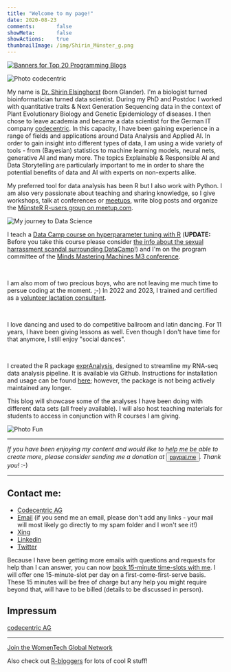 ```yaml
---
title: "Welcome to my page!"
date: 2020-08-23
comments:       false
showMeta:       false
showActions:    true
thumbnailImage: /img/Shirin_Münster_g.png
---
```


<a href="https://promocode.com.ph/toplists/top-20-programming-blogs/" title="Banners for Top 20 Programming Blogs"><img src="https://promocode.com.ph/wp-content/uploads/2019/03/340x240-3.png" alt="Banners for Top 20 Programming Blogs"></a>

![Photo codecentric](https://www.codecentric.de/_next/image?url=https%3A%2F%2Fmedia.graphassets.com%2Foutput%3Dformat%3Awebp%2FNUbyJo12TcyIcJtuPL7P&w=1080&q=75)

My name is [Dr. Shirin Elsinghorst](https://bit.ly/m/shirin_elsinghorst) (born Glander). I'm a biologist turned bioinformatician turned data scientist. During my PhD and Postdoc I worked with quantitative traits & Next Generation Sequencing data in the context of Plant Evolutionary Biology and Genetic Epidemiology of diseases. I then chose to leave academia and became a data scientist for the German IT company [codecentric](https://www.codecentric.de/standorte/muenster/muenster-team). In this capacity, I have been gaining experience in a range of fields and applications around Data Analysis and Applied AI. In order to gain insight into different types of data, I am using a wide variety of tools - from (Bayesian) statistics to machine learning models, neural nets, generative AI and many more. The topics Explainable & Responsible AI and Data Storytelling are particularly important to me in order to share the potential benefits of data and AI with experts on non-experts alike.

My preferred tool for data analysis has been R but I also work with Python. I am also very passionate about teaching and sharing knowledge, so I give workshops, talk at conferences or [meetups](https://youtu.be/81UqFUk5B9I), write blog posts and organize the [MünsteR R-users group on meetup.com](https://shiring.github.io/r_users_group/2017/05/20/muenster_r_user_group).

![My journey to Data Science](https://shiring.github.io/netlify_images/my_story_wml3zm.png)

I teach a [Data Camp course on hyperparameter tuning with R](https://www.datacamp.com/courses/hyperparameter-tuning-in-r) (**UPDATE:** Before you take this course please consider [the info about the sexual harrassment scandal surrounding DataCamp](https://shirinsplayground.netlify.com/2019/04/consider_data_camp)!) and I'm on the program committee of the [Minds Mastering Machines M3 conference](https://m3-konferenz.de/programmkomitee.php).

<br>

I am also mom of two precious boys, who are not leaving me much time to persue coding at the moment. ;-) In 2022 and 2023, I trained and certified as a [volunteer lactation consultant](https://shirinsplayground.netlify.app/page/stibe/).

<br>

I love dancing and used to do competitive ballroom and latin dancing. For 11 years, I have been giving lessons as well. Even though I don't have time for that anymore, I still enjoy "social dances".

<br>

I created the R package [exprAnalysis](https://github.com/ShirinG/exprAnalysis), designed to streamline my RNA-seq data analysis pipeline. It is available via Github. Instructions for installation and usage can be found [here](https://shiring.github.io/rna-seq/microarray/2016/09/28/exprAnalysis); however, the package is not being actively maintained any longer.

This blog will showcase some of the analyses I have been doing with different data sets (all freely available). I will also host teaching materials for students to access in conjunction with R courses I am giving.

![Photo Fun](/img/codecentric_2022_Shirin_Elsinghorst_-3429.jpg)

---

*If you have been enjoying my content and would like to help me be able to create more, please consider sending me a donation at <button>[paypal.me](https://paypal.me/ShirinGlander)</button>. Thank you!* :-)

---

## Contact me:

- [Codecentric AG](https://www.codecentric.de/team/shirin-glander/)
- [Email](mailto:shirin.glander@gmail.com) (if you send me an email, please don't add any links - your mail will most likely go directly to my spam folder and I won't see it!)
- [Xing](http://www.xing.com/profile/Shirin_Glander)
- [Linkedin](https://www.linkedin.com/in/shirin-e-01120881/)
- [Twitter](http://twitter.com/ShirinGlander)

Because I have been getting more emails with questions and requests for help than I can answer, you can now [book 15-minute time-slots with me](/page/bookme/). I will offer one 15-minute-slot per day on a first-come-first-serve basis. These 15 minutes will be free of charge but any help you might require beyond that, will have to be billed (details to be discussed in person).

## Impressum

[codecentric AG](https://www.codecentric.de/impressum)

---

[Join the WomenTech Global Network](https://www.womentech.net/about/womentech-membership?join=ODMzOQ==)

Also check out [R-bloggers](http://www.R-bloggers.com) for lots of cool R stuff!

